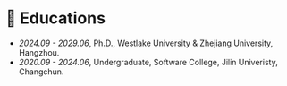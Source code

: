 # 📖 Educations

- *2024.09 - 2029.06*, Ph.D., Westlake University & Zhejiang University, Hangzhou.
- *2020.09 - 2024.06*, Undergraduate, Software College, Jilin Univeristy, Changchun.